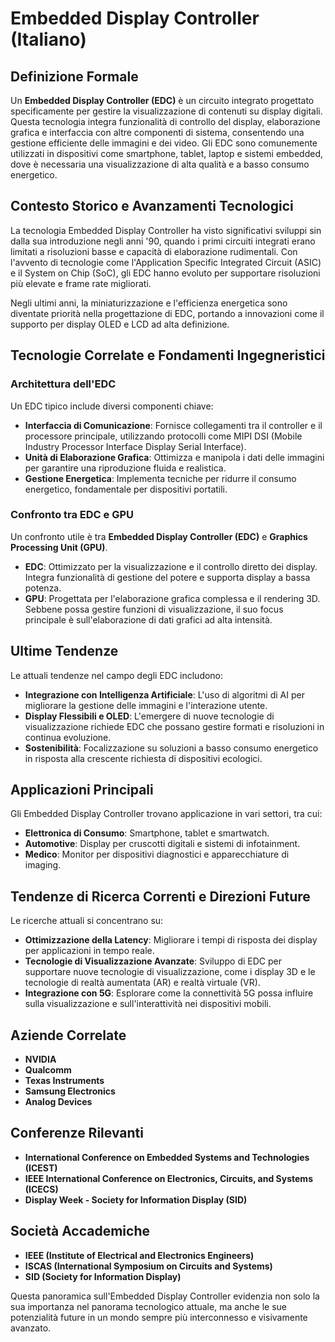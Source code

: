 # Embedded Display Controller (Italiano)

## Definizione Formale

Un **Embedded Display Controller (EDC)** è un circuito integrato progettato specificamente per gestire la visualizzazione di contenuti su display digitali. Questa tecnologia integra funzionalità di controllo del display, elaborazione grafica e interfaccia con altre componenti di sistema, consentendo una gestione efficiente delle immagini e dei video. Gli EDC sono comunemente utilizzati in dispositivi come smartphone, tablet, laptop e sistemi embedded, dove è necessaria una visualizzazione di alta qualità e a basso consumo energetico.

## Contesto Storico e Avanzamenti Tecnologici

La tecnologia Embedded Display Controller ha visto significativi sviluppi sin dalla sua introduzione negli anni '90, quando i primi circuiti integrati erano limitati a risoluzioni basse e capacità di elaborazione rudimentali. Con l'avvento di tecnologie come l'Application Specific Integrated Circuit (ASIC) e il System on Chip (SoC), gli EDC hanno evoluto per supportare risoluzioni più elevate e frame rate migliorati. 

Negli ultimi anni, la miniaturizzazione e l'efficienza energetica sono diventate priorità nella progettazione di EDC, portando a innovazioni come il supporto per display OLED e LCD ad alta definizione.

## Tecnologie Correlate e Fondamenti Ingegneristici

### Architettura dell'EDC

Un EDC tipico include diversi componenti chiave:
- **Interfaccia di Comunicazione**: Fornisce collegamenti tra il controller e il processore principale, utilizzando protocolli come MIPI DSI (Mobile Industry Processor Interface Display Serial Interface).
- **Unità di Elaborazione Grafica**: Ottimizza e manipola i dati delle immagini per garantire una riproduzione fluida e realistica.
- **Gestione Energetica**: Implementa tecniche per ridurre il consumo energetico, fondamentale per dispositivi portatili.

### Confronto tra EDC e GPU

Un confronto utile è tra **Embedded Display Controller (EDC)** e **Graphics Processing Unit (GPU)**. 

- **EDC**: Ottimizzato per la visualizzazione e il controllo diretto dei display. Integra funzionalità di gestione del potere e supporta display a bassa potenza.
- **GPU**: Progettata per l'elaborazione grafica complessa e il rendering 3D. Sebbene possa gestire funzioni di visualizzazione, il suo focus principale è sull'elaborazione di dati grafici ad alta intensità.

## Ultime Tendenze

Le attuali tendenze nel campo degli EDC includono:
- **Integrazione con Intelligenza Artificiale**: L'uso di algoritmi di AI per migliorare la gestione delle immagini e l'interazione utente.
- **Display Flessibili e OLED**: L'emergere di nuove tecnologie di visualizzazione richiede EDC che possano gestire formati e risoluzioni in continua evoluzione.
- **Sostenibilità**: Focalizzazione su soluzioni a basso consumo energetico in risposta alla crescente richiesta di dispositivi ecologici.

## Applicazioni Principali

Gli Embedded Display Controller trovano applicazione in vari settori, tra cui:
- **Elettronica di Consumo**: Smartphone, tablet e smartwatch.
- **Automotive**: Display per cruscotti digitali e sistemi di infotainment.
- **Medico**: Monitor per dispositivi diagnostici e apparecchiature di imaging.

## Tendenze di Ricerca Correnti e Direzioni Future

Le ricerche attuali si concentrano su:
- **Ottimizzazione della Latency**: Migliorare i tempi di risposta dei display per applicazioni in tempo reale.
- **Tecnologie di Visualizzazione Avanzate**: Sviluppo di EDC per supportare nuove tecnologie di visualizzazione, come i display 3D e le tecnologie di realtà aumentata (AR) e realtà virtuale (VR).
- **Integrazione con 5G**: Esplorare come la connettività 5G possa influire sulla visualizzazione e sull'interattività nei dispositivi mobili.

## Aziende Correlate

- **NVIDIA**
- **Qualcomm**
- **Texas Instruments**
- **Samsung Electronics**
- **Analog Devices**

## Conferenze Rilevanti

- **International Conference on Embedded Systems and Technologies (ICEST)**
- **IEEE International Conference on Electronics, Circuits, and Systems (ICECS)**
- **Display Week - Society for Information Display (SID)**

## Società Accademiche

- **IEEE (Institute of Electrical and Electronics Engineers)**
- **ISCAS (International Symposium on Circuits and Systems)**
- **SID (Society for Information Display)**

Questa panoramica sull'Embedded Display Controller evidenzia non solo la sua importanza nel panorama tecnologico attuale, ma anche le sue potenzialità future in un mondo sempre più interconnesso e visivamente avanzato.